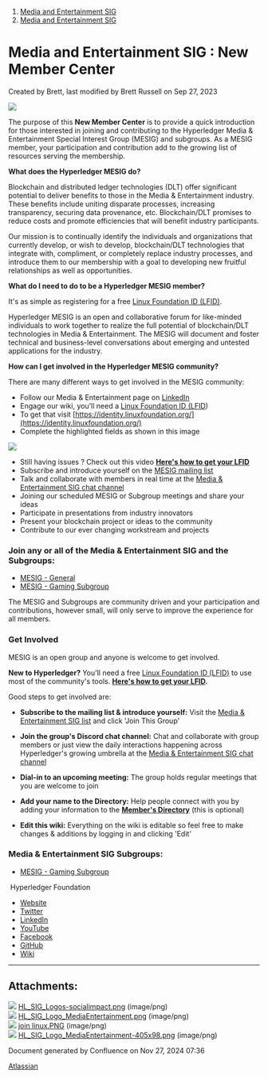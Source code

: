 1. [Media and Entertainment SIG](index.html)
2. [Media and Entertainment SIG](Media-and-Entertainment-SIG_21430277.html)

# Media and Entertainment SIG : New Member Center

Created by Brett, last modified by Brett Russell on Sep 27, 2023

![](attachments/21430794/21458493.png?height=150)

The purpose of this **New Member Center** is to provide a quick introduction for those interested in joining and contributing to the Hyperledger Media &amp; Entertainment Special Interest Group (MESIG) and subgroups. As a MESIG member, your participation and contribution add to the growing list of resources serving the membership.

**What does the Hyperledger MESIG do?**

Blockchain and distributed ledger technologies (DLT) offer significant potential to deliver benefits to those in the Media &amp; Entertainment industry.  These benefits include uniting disparate processes, increasing transparency, securing data provenance, etc. Blockchain/DLT promises to reduce costs and promote efficiencies that will benefit industry participants.

Our mission is to continually identify the individuals and organizations that currently develop, or wish to develop, blockchain/DLT technologies that integrate with, compliment, or completely replace industry processes, and introduce them to our membership with a goal to developing new fruitful relationships as well as opportunities.

**What do I need to do to be a Hyperledger MESIG member?**

It's as simple as registering for a free [Linux Foundation ID (LFID)](https://identity.linuxfoundation.org/). 

Hyperledger MESIG is an open and collaborative forum for like-minded individuals to work together to realize the full potential of blockchain/DLT technologies in Media &amp; Entertainment. The MESIG will document and foster technical and business-level conversations about emerging and untested applications for the industry.

**How can I get involved in the Hyperledger MESIG community?**

There are many different ways to get involved in the MESIG community:

- Follow our Media &amp; Entertainment page on [LinkedIn](https://www.linkedin.com/showcase/hyperledger-media-entertainment-sig/)
- Engage our wiki, you'll need a [Linux Foundation ID (LFID](https://identity.linuxfoundation.org/))
- To get that visit [https://identity.linuxfoundation.org/](https://identity.linuxfoundation.org/)
- Complete the highlighted fields as shown in this image

<!--THE END-->

![](attachments/21430794/21458423.png?effects=border-simple%2Cshadow-kn&height=400)

- Still having issues ? Check out this video [**Here's how to get your LFID**](https://www.youtube.com/watch?v=EEc4JRyaAoA)
- Subscribe and introduce yourself on the [MESIG mailing list](https://lists.hyperledger.org/g/media-entertainment-sig)
- Talk and collaborate with members in real time at the [Media &amp; Entertainment SIG chat channel](https://discord.gg/hyperledger)
- Joining our scheduled MESIG or Subgroup meetings and share your ideas
- Participate in presentations from industry innovators
- Present your blockchain project or ideas to the community
- Contribute to our ever changing workstream and projects

### **Join any or all of the Media &amp; Entertainment SIG and the Subgroups:**

- [MESIG - General](https://lf-hyperledger.atlassian.net/wiki/display/MESIG/Media+and+Entertainment+SIG)
- [MESIG - Gaming Subgroup](https://lf-hyperledger.atlassian.net/wiki/display/MESIG/MESIG+-+Gaming+Subgroup)

The MESIG and Subgroups are community driven and your participation and contributions, however small, will only serve to improve the experience for all members.

### **Get Involved**

MESIG is an open group and anyone is welcome to get involved.

**New to Hyperledger?** You'll need a free [Linux Foundation ID (LFID)](https://identity.linuxfoundation.org/) to use most of the community's tools. **[Here's how to get your LFID](https://www.youtube.com/watch?v=EEc4JRyaAoA).**

Good steps to get involved are:

- **Subscribe to the mailing list &amp; introduce yourself:** Visit the [Media &amp; Entertainment SIG list](https://lists.hyperledger.org/g/media-entertainment-sig) and click 'Join This Group'
  
- **Join the group's Discord chat channel:** Chat and collaborate with group members or just view the daily interactions happening across Hyperledger's growing umbrella at the [Media &amp; Entertainment SIG chat channel](https://discord.gg/hyperledger)
- **Dial-in to an upcoming meeting:** The group holds regular meetings that you are welcome to join
- **Add your name to the Directory:** Help people connect with you by adding your information to the [**Member's Directory**](https://lf-hyperledger.atlassian.net/wiki/display/MESIG/Member+Directory) (this is optional)
- **Edit this wiki:** Everything on the wiki is editable so feel free to make changes &amp; additions by logging in and clicking 'Edit'

### Media &amp; Entertainment SIG Subgroups:

- [MESIG - Gaming Subgroup](https://lf-hyperledger.atlassian.net/wiki/display/MESIG/MESIG+-+Gaming+Subgroup)

 Hyperledger Foundation

- [Website](https://www.hyperledger.org/)
- [Twitter](https://twitter.com/Hyperledger/)
- [LinkedIn](https://www.linkedin.com/company/hyperledger-project/)
- [YouTube](https://www.youtube.com/channel/UC7_X0WkMtkWzaVUKF-PRBNQ)
- [Facebook](https://www.facebook.com/hyperledger)
- [GitHub](https://github.com/hyperledger)
- [Wiki](https://lf-hyperledger.atlassian.net)

* * *

## Attachments:

![](images/icons/bullet_blue.gif) [HL\_SIG\_Logos-socialimpact.png](attachments/21430794/21457947.png) (image/png)  
![](images/icons/bullet_blue.gif) [HL\_SIG\_Logo\_MediaEntertainment.png](attachments/21430794/21457948.png) (image/png)  
![](images/icons/bullet_blue.gif) [join linux.PNG](attachments/21430794/21458423.png) (image/png)  
![](images/icons/bullet_blue.gif) [HL\_SIG\_Logo\_MediaEntertainment-405x98.png](attachments/21430794/21458493.png) (image/png)

Document generated by Confluence on Nov 27, 2024 07:36

[Atlassian](http://www.atlassian.com/)

